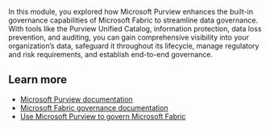 In this module, you explored how Microsoft Purview enhances the built-in governance capabilities of Microsoft Fabric to streamline data governance. With tools like the Purview Unified Catalog, information protection, data loss prevention, and auditing, you can gain comprehensive visibility into your organization’s data, safeguard it throughout its lifecycle, manage regulatory and risk requirements, and establish end-to-end governance.

## Learn more

- [Microsoft Purview documentation](/purview/)
- [Microsoft Fabric governance documentation](/fabric/governance/)
- [Use Microsoft Purview to govern Microsoft Fabric](/fabric/governance/microsoft-purview-fabric)
